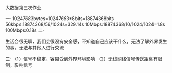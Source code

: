 大数据第三次作业一·  1024*768*3bytes=1024*768*3*8bits=18874368bits  56kbps:18874368/56/1024s=329.14s10Mbps:18874368/10/1024/1024=1.8s100Mbps:0.18s二·  
生活会很无聊，我们会很没有安全感，不知道自己应该干什么，无法了解外界发生的事，无法与其他人进行交流


三· （1）信号不稳定，容易受到外界环境影响 （2）无线网络信号传送距离有限制，影响信号